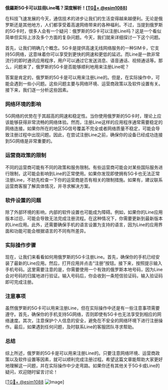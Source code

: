 **俄羅斯5G卡可以註冊Line嗎？深度解析！[[TG💪+ @esim1088](https://t.me/s/esim1088)]**

在科技飞速发展的今天，通信技术的进步让我们的生活变得越来越便利。无论是俄罗斯还是其他地方，人们都享受着高速网络带来的各种福利。不过，当提到俄罗斯的5G卡时，很多人会有一个疑问：俄罗斯的5G卡可以注册Line吗？这是一个看似简单但实际上涉及多个方面的复杂问题。今天，我们就来详细探讨一下这个问题。

首先，让我们明确几个概念。5G卡是提供高速无线网络服务的一种SIM卡，它支持5G网络，这意味着你可以享受到更快的网速和更低的延迟。而Line是一款非常流行的即时通讯应用程序，用户可以通过它发送消息、语音通话、视频通话等。那么，问题来了，俄罗斯的5G卡是否能够顺利地用来注册Line呢？

答案是肯定的，俄罗斯的5G卡是可以用来注册Line的。但是，在实际操作中，可能会遇到一些小问题。这些问题主要与网络环境、运营商政策以及软件设置有关。接下来，我们逐一分析这些因素。

### 网络环境的影响

5G网络的优势在于其超高的网速和稳定性。当你使用俄罗斯的5G卡时，理论上应该能够获得非常流畅的网络体验。然而，注册Line这样的应用程序通常需要稳定的网络连接。如果你所在的地区5G信号覆盖不完全或者网络质量不稳定，可能会导致注册过程中出现问题。因此，在尝试注册Line之前，确保你的设备已经成功连接到5G网络是非常重要的。

### 运营商政策的限制

不同的运营商可能有不同的政策和服务限制。有些运营商可能会对某些国际服务进行限制，这可能会影响到Line的正常使用。如果你发现即使拥有5G卡也无法正常注册Line，不妨先检查一下你的运营商是否有相关的限制措施。如果有，建议联系运营商客服了解具体情况，并寻求解决方案。

### 软件设置的问题

除了外部环境的影响，内部的软件设置也可能成为障碍。例如，如果你的Line应用版本过旧，可能会导致无法完成注册流程。在这种情况下，你需要更新到最新版本的Line应用。此外，还需要确保手机的语言设置为支持的语言，因为Line的应用界面和功能可能会根据语言的不同有所差异。

### 实际操作步骤

现在，让我们来看看如何用俄罗斯的5G卡注册Line。首先，确保你的手机已经安装了最新的Line应用。然后，打开应用并点击“注册”按钮。接下来，按照提示输入手机号码。这里需要注意的是，你需要使用一个有效的俄罗斯本地号码，因为Line会对号码的归属地进行验证。输入号码后，你会收到一条短信验证码，输入验证码即可完成注册。

### 注意事项

虽然俄罗斯的5G卡可以用来注册Line，但在实际操作中还是有一些注意事项需要遵守。首先，确保你的手机支持5G网络，否则即使有5G卡也无法享受到相应的网络速度。其次，注意保护个人信息的安全，避免在不安全的网络环境下进行注册操作。最后，如果遇到任何问题，及时联系Line的客服团队寻求帮助。

### 总结

综上所述，俄罗斯的5G卡是可以用来注册Line的。只要注意网络环境、运营商政策以及软件设置等因素，就可以顺利完成注册过程。希望这篇文章能帮助大家更好地理解这一问题，并在实际操作中少走弯路。如果你还有其他关于5G卡或Line的疑问，欢迎随时留言讨论！

[[TG💪+ @esim1088](https://t.me/s/esim1088) ![Image](https://i.postimg.cc/4NQfJmqS/Snipaste-2025-05-13-00-14-12.png)]
